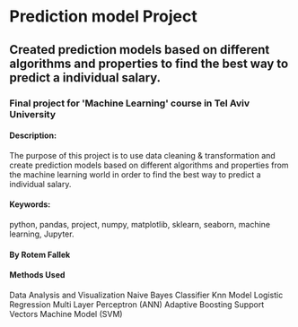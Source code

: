 # Prediction model Project 

## Created prediction models based on different algorithms and properties to find the best way to predict a individual salary.

### Final project for 'Machine Learning' course in Tel Aviv University


#### Description:
The purpose of this project is to use data cleaning & transformation and create prediction models based on different algorithms and properties from the machine learning world in order to find the best way to predict a individual salary.
</br>

#### Keywords:
python, pandas, project, numpy, matplotlib, sklearn, seaborn, machine learning, Jupyter.
</br>


#### By Rotem Fallek


#### Methods Used
Data Analysis and Visualization
Naive Bayes Classifier
Knn Model
Logistic Regression
Multi Layer Perceptron (ANN)
Adaptive Boosting
Support Vectors Machine Model (SVM)
